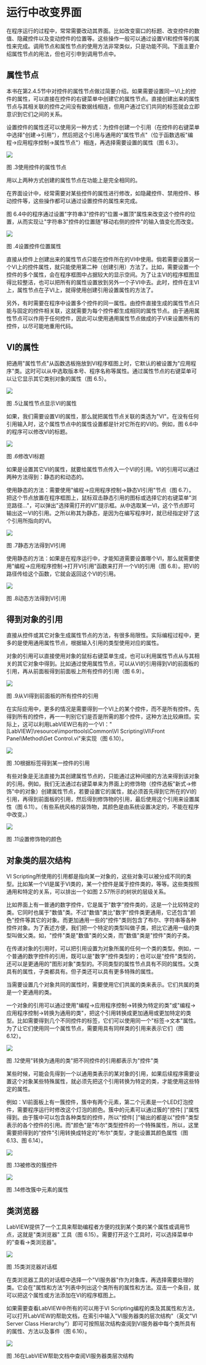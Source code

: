# 运行中改变界面

在程序运行的过程中，常常需要改动其界面。比如改变窗口的标题、改变控件的数值、隐藏控件以及变动控件的位置等。这些操作一般可以通过设置VI和控件等的属性来完成。调用节点和属性节点的使用方法非常类似，只是功能不同。下面主要介绍属性节点的用法，但也可引申到调用节点中。

## 属性节点

本书在第2.4.5节中对控件的属性节点做过简要介绍。如果需要设置同一VI上的控件的属性，可以直接在控件的右键菜单中创建它的属性节点。直接创建出来的属性节点与其相关联的控件之间没有数据线相连，但用户通过它们共同的标签就会立即意识到它们之间的关系。

设置控件的属性还可以使用另一种方式：为控件创建一个引用（在控件的右键菜单中选择"创建-\>引用"），然后把这个引用与通用的"属性节点"（位于函数选板"编程-\>应用程序控制-\>属性节点"）相连，再选择需要设置的属性（图
6.3）。

![](images/image390.png)

图 .3使用控件的属性节点

用以上两种方式创建的属性节点在功能上是完全相同的。

在界面设计中，经常需要对某些控件的属性进行修改，如隐藏控件、禁用控件、移动控件等，这些操作都可以通过设置控件的属性来完成。

图
6.4中的程序通过设置"字符串3"控件的"位置-\>置顶"属性来改变这个控件的位置，从而实现让"字符串3"控件的位置随"移动右侧的控件"的输入值变化而改变。

![](images/image391.png)

图 .4设置控件位置属性

直接从控件上创建出来的属性节点只能在控件所在的VI中使用。倘若需要设置另一个VI上的控件属性，就只能使用第二种（创建引用）方法了。比如，需要设置一个控件的多个属性，会在程序框图中占据较大的显示空间。为了让主VI的程序框图显得比较整洁，也可以把所有的属性设置放到另外一个子VI中去。此时，控件在主VI上，属性节点在子VI上，就得使用创建引用设置属性的方法了。

另外，有时需要在程序中设置多个控件的同一属性。由控件直接生成的属性节点只能与固定的控件相关联，这就需要为每个控件都生成相同的属性节点。由于通用属性节点可以作用于任何控件，因此可以使用通用属性节点做成的子VI来设置所有的控件，以尽可能地重用代码。

## VI的属性

把通用"属性节点"从函数选板拖放到VI程序框图上时，它默认的被设置为"应用程序"类。这时可以从中选取版本号、程序名称等属性。通过属性节点的右键菜单可以让它显示其它类别对象的属性（图
6.5）。

![](images/image392.png)

图 .5让属性节点显示VI的属性

如果，我们需要设置VI的属性，那么就把属性节点关联的类选为"VI"。在没有任何引用输入时，这个属性节点中的属性设置都是针对它所在的VI的。例如，图
6.6中的程序可以修改VI的标题。

![](images/image393.png)

图 .6修改VI标题

如果是设置其它VI的属性，就要给属性节点传入一个VI的引用。VI的引用可以通过两种方法得到：静态的和动态的。

使用静态的方法：需要使用"编程-\>应用程序控制-\>静态VI引用"节点（图
6.7）。把这个节点放置在程序框图上，鼠标双击静态引用的图标或选择它的右键菜单"浏览路径..."，可以弹出"选择需打开的VI"提示框。从中选取某一VI，这个节点即可输出这一VI的引用。之所以称其为静态，是因为在编写程序时，就已经指定好了这个引用所指向的VI。

![](images/image394.png)

图 .7静态方法得到VI引用

使用静态的方法：如果是在程序运行中，才能知道需要设置哪个VI，那么就需要使用"编程-\>应用程序控制-\>打开VI引用"函数来打开一个VI的引用（图
6.8）。把VI的路径传给这个函数，它就会返回这个VI的引用。

![](images/image395.png)

图 .8动态方法得到VI引用

## 得到对象的引用

直接从控件或其它对象生成属性节点的方法，有很多局限性。实际编程过程中，更多的是使用通用属性节点，根据输入引用的类型使用对应的属性。

对象的引用可以直接使用对象的鼠标右键菜单生成，也可以利用属性节点从与其相关的其它对象中得到。比如通过使用属性节点，可以从VI的引用得到VI的前面板的引用，再从前面板得到前面板上所有控件的引用（图
6.9）。

![](images/image396.png)

图 .9从VI得到前面板的所有控件的引用

在实际应用中，更多的情况是需要得到一个VI上的某个控件，而不是所有控件。先得到所有的控件，再一一判别它们是否是所需的那个控件，这种方法比较麻烦。实际上，这可以利用LabVIEW已有的一个VI："\[LabVIEW\]\\resource\\importtools\\Common\\VI
Scripting\\VI\\Front Panel\\Method\\Get Control.vi"来实现（图 6.10）。

![](images/image397.png)

图 .10根据标签得到某一控件的引用

有些对象是无法直接为其创建属性节点的，只能通过这种间接的方法来得到该对象的引用。例如，我们无法通过右键菜单来为界面上的修饰物（控件选板"新式-\>修饰"中的对象）创建属性节点，若要设置它的属性，就必须首先得到它所在的VI的引用，再得到前面板的引用，然后得到修饰物的引用，最后使用这个引用来设置属性（图
6.11）。（有些系统风格的装饰物，其颜色是由系统设置决定的，不能在程序中改变。）

![](images/image398.png)

图 .11设置修饰物的颜色

## 对象类的层次结构

VI
Scripting所使用的引用都是指向某一对象的，这些对象可以被分成不同的类型。比如某一个VI是属于VI类的，某一个控件是属于控件类的，等等。这些类按照通用和特定的关系，可以排出一个如图
2.57所示的树状的层级关系。

比如界面上有一普通的数字控件，它是属于"数字"控件类的，这是一个比较特定的类。它同时也属于"数值"类。不过"数值"类比"数字"控件类更通用，它还包含"颜色"控件等其它的对象。而更加通用一些的"控件"类则包含了布尔、字符串等各种控件对象。为了表述方便，我们把一个特定的类型叫做子类，把比它通用一级的类型叫做父类。如，"控件"类是"数值"类的父类，而"数值"类是"控件"类的子类。

在传递对象的引用时，可以把引用设置为对象所属的任何一个类的类型。例如，一个普通的数字控件的引用，既可以是"数字"控件类型的；也可以是"控件"类型的，还可以是更通用的"图形对象"类型的。不同类型的属性节点具有不同的属性。父类具有的属性，子类都具有。但子类还可以具有更多特殊的属性。

当需要设置几个对象共同的属性时，需要使用它们共属的类来表示。它们共属的类是一个更通用的类。

一个对象的引用可以通过使用"编程-\>应用程序控制-\>转换为特定的类"或"编程-\>应用程序控制-\>转换为通用的类"，把这个引用转换成更加通用或更加特定的类型。比如需要得到几个不同控件的标签，它们可以使用同一个"标签-\>文本"属性。为了让它们使用同一个属性节点，需要用具有同样类的引用来表示它们（图
6.12）。

![](images/image399.png)

图 .12使用"转换为通用的类"把不同控件的引用都表示为"控件"类

某些时候，可能会先得到一个以通用类表示的某对象的引用，如果后续程序需要设置这个对象某些特殊属性，就必须先把这个引用转换为特定的类，才能使用这些特定的属性。

例如：VI前面板上有一簇控件，簇中有两个元素，第二个元素是一个LED灯泡控件，需要程序运行时修改这个灯泡的颜色。簇中的元素可以通过簇的"控件\[
\]"属性得到。由于簇中可以包含各种类型的控件，所以"控件\[
\]"输出的都是以"控件"类型表示的各个控件的引用。而"颜色"是"布尔"类型控件的一个特殊属性，所以，这里需要把得到的"控件"引用转换成特定的"布尔"类型，才能设置其颜色属性（图
6.13、图 6.14）。

![](images/image400.png)

图 .13被修改的簇控件

![](images/image401.png)

图 .14修改簇中元素的属性

## 类浏览器

LabVIEW提供了一个工具来帮助编程者方便的找到某个类的某个属性或调用节点，这就是"类浏览器"
工具（图 6.15）。需要打开这个工具时，可以选择菜单中的"查看-\>类浏览器"。

![](images/image402.png)

图 .15类浏览器对话框

在类浏览器工具的对话框中选择一个"VI服务器"作为对象库，再选择需要处理的类。它会在"属性和方法"列表中列出这个类所有的属性和方法。双击一个条目，就可以把这个属性或方法添加在VI的程序框图上。

如果需要查看LabVIEW中所有的可以用于VI
Scripting编程的类及其属性和方法，可以打开LabVIEW的帮助文档，在索引中输入"VI服务器类的层次结构"（英文"VI
Server Class
Hierarchy"）即可可按照层次结构查阅到VI服务器中每个类所具有的属性、方法以及事件（图
6.16）。

![](images/image403.png)

图 .16在LabVIEW帮助文档中查阅VI服务器类层次结构